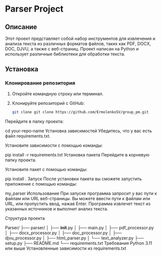 
# Parser Project

## Описание

Этот проект представляет собой набор инструментов для извлечения и анализа текста из различных форматов файлов, таких как PDF, DOCX, DOC, DJVU, а также с веб-страниц. Проект написан на Python и использует различные библиотеки для обработки текста.

## Установка

### Клонирование репозитория

1. Откройте командную строку или терминал.
2. Клонируйте репозиторий с GitHub:

   ```bash
   git clone git clone https://github.com/ErmolenkoSV/group_pm.git

Перейдите в папку проекта:


cd your-repo-name
Установка зависимостей
Убедитесь, что у вас есть файл requirements.txt.

Установите зависимости с помощью команды:


pip install -r requirements.txt
Установка пакета
Перейдите в корневую папку проекта.

Установите пакет с помощью команды:


pip install .
Запуск
После установки пакета вы сможете запустить приложение с помощью команды:


my_parser
Использование
При запуске программа запросит у вас пути к файлам или URL веб-страницы. Вы можете ввести пути к файлам или URL, или пропустить ввод, нажав Enter. Программа извлечет текст из указанных источников и выполнит анализ текста.

Структура проекта

Parser/
├── parser/
│   ├── __init__.py
│   ├── main.py
│   ├── pdf_processor.py
│   ├── docx_processor.py
│   ├── doc_processor.py
│   ├── djvu_processor.py
│   ├── html_parser.py
│   └── text_analyzer.py
├── setup.py
├── README.md
└── requirements.txt
Требования
Python 3.11 или выше
Установленные зависимости из requirements.txt
